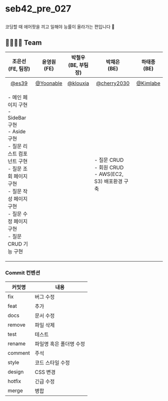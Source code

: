# seb42_pre_027
## 
코딩할 때 에어팟을 끼고 일해야 능률이 올라가는 편입니다 👀

## 👨‍👩‍👧‍👦 Team
| 조은선<br>(FE, 팀장) | 윤영원<br>(FE) | 박철우<br>(BE, 부팀장) | 박채은<br>(BE) | 하태종<br>(BE) |
| :---: | :---: | :---: | :---: | :---: |
|  |  |  |  |  |
| [@es39](https://github.com/es39) |    [@Yoonable](https://github.com/Yoonable) | [@klouxia](https://github.com/klouxia) | [@cherry2030](https://github.com/cherry2030) | [@Kimlabe](https://github.com/Kimlabe) |
|<p align="left">- 메인 페이지 구현<br/>- SideBar 구현<br/>- Aside 구현<br/>- 질문 리스트 컴포넌트 구현<br/>- 질문 조회 페이지 구현<br/>- 질문 작성 페이지 구현<br/>- 질문 수정 페이지 구현<br/>- 질문 CRUD 기능 구현</p>|||<p align="left">- 질문 CRUD<br/>- 회원 CRUD<br/> - AWS(EC2, S3) 배포환경 구축</p>|

### Commit 컨벤션
|커밋명|내용|
|------|---|
|fix|버그 수정|
|feat|추가|
|docs|문서 수정|
|remove|파일 삭제|
|test|테스트|
|rename|파일명 혹은 폴더명 수정|
|comment|주석|
|style|코드 스타일 수정|
|design|CSS 변경|
|hotfix|긴급 수정|
|merge|병합|

